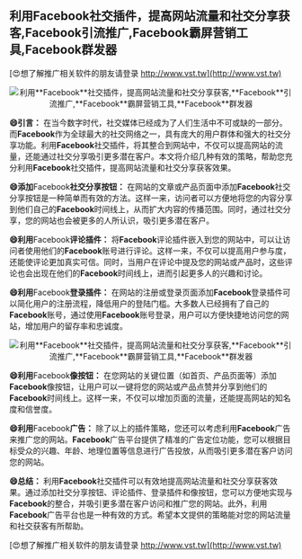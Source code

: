 ## **利用**Facebook**社交插件，提高网站流量和社交分享获客,**Facebook**引流推广,**Facebook**霸屏营销工具,**Facebook**群发器**

[😍想了解推广相关软件的朋友请登录 http://www.vst.tw](http://www.vst.tw)

 <center><img src="https://vst.tw/MP4/tuiguang/png/3.png" alt="利用**Facebook**社交插件，提高网站流量和社交分享获客,**Facebook**引流推广,**Facebook**霸屏营销工具,**Facebook**群发器"></center>

**😄引言：**
在当今数字时代，社交媒体已经成为了人们生活中不可或缺的一部分。而**Facebook**作为全球最大的社交网络之一，具有庞大的用户群体和强大的社交分享功能。利用**Facebook**社交插件，将其整合到网站中，不仅可以提高网站的流量，还能通过社交分享吸引更多潜在客户。本文将介绍几种有效的策略，帮助您充分利用**Facebook**社交插件，提高网站流量和社交分享获客效果。

**😄添加**Facebook**社交分享按钮：**
在网站的文章或产品页面中添加**Facebook**社交分享按钮是一种简单而有效的方法。这样一来，访问者可以方便地将您的内容分享到他们自己的**Facebook**时间线上，从而扩大内容的传播范围。同时，通过社交分享，您的网站也会被更多的人所认识，吸引更多潜在客户。

**😄利用**Facebook**评论插件：**
将**Facebook**评论插件嵌入到您的网站中，可以让访问者使用他们的**Facebook**账号进行评论。这样一来，不仅可以提高用户参与度，还能使评论更加真实可信。同时，当用户在评论中提及您的网站或产品时，这些评论也会出现在他们的**Facebook**时间线上，进而引起更多人的兴趣和讨论。

**😄利用**Facebook**登录插件：**
在网站的注册或登录页面添加**Facebook**登录插件可以简化用户的注册流程，降低用户的登陆门槛。大多数人已经拥有了自己的**Facebook**账号，通过使用**Facebook**账号登录，用户可以方便快捷地访问您的网站，增加用户的留存率和忠诚度。

 <center><img src="https://vst.tw/MP4/tuiguang/png/6.png" alt="利用**Facebook**社交插件，提高网站流量和社交分享获客,**Facebook**引流推广,**Facebook**霸屏营销工具,**Facebook**群发器"></center>

**😄利用**Facebook**像按钮：**
在您网站的关键位置（如首页、产品页面等）添加**Facebook**像按钮，让用户可以一键将您的网站或产品点赞并分享到他们的**Facebook**时间线上。这样一来，不仅可以增加页面的流量，还能提高网站的知名度和信誉度。

**😄利用**Facebook**广告：**
除了以上的插件策略，您还可以考虑利用**Facebook**广告来推广您的网站。**Facebook**广告平台提供了精准的广告定位功能，您可以根据目标受众的兴趣、年龄、地理位置等信息进行广告投放，从而吸引更多潜在客户访问您的网站。

**😄总结：**
利用**Facebook**社交插件可以有效地提高网站流量和社交分享获客效果。通过添加社交分享按钮、评论插件、登录插件和像按钮，您可以方便地实现与**Facebook**的整合，并吸引更多潜在客户访问和推广您的网站。此外，利用**Facebook**广告平台也是一种有效的方式。希望本文提供的策略能对您的网站流量和社交获客有所帮助。

[😍想了解推广相关软件的朋友请登录 http://www.vst.tw](http://www.vst.tw)



